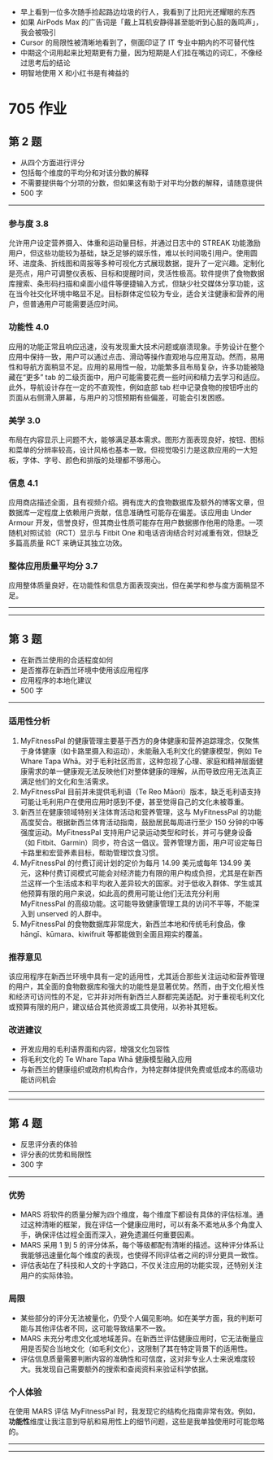 - 早上看到一位多次随手捡起路边垃圾的行人，我看到了比阳光还耀眼的东西
- 如果 AirPods Max 的广告词是「戴上耳机安静得甚至能听到心脏的轰鸣声」，我会被吸引
- Cursor 的局限性被清晰地看到了，侧面印证了 IT 专业中期内的不可替代性
- 中期这个词用起来比短期更有力量，因为短期是人们挂在嘴边的词汇，不像经过思考后的结论
- 明智地使用 X 和小红书是有裨益的

# 705 作业
## 第 2 题
- 从四个方面进行评分
- 包括每个维度的平均分和对该分数的解释
- 不需要提供每个分项的分数，但如果这有助于对平均分数的解释，请随意提供
- 500 字
---
### 参与度 3.8
允许用户设定营养摄入、体重和运动量目标，并通过日志中的 STREAK 功能激励用户，但这些功能较为基础，缺乏足够的娱乐性，难以长时间吸引用户。使用圆环、进度条、折线图和周报等多种可视化方式展现数据，提升了一定兴趣。定制化是亮点，用户可调整仪表板、目标和提醒时间，灵活性极高。软件提供了食物数据库搜索、条形码扫描和桌面小组件等便捷输入方式，但缺少社交媒体分享功能，这在当今社交化环境中略显不足。目标群体定位较为专业，适合关注健康和营养的用户，但普通用户可能需要适应时间。
### 功能性 4.0
应用的功能正常且响应迅速，没有发现重大技术问题或崩溃现象。手势设计在整个应用中保持一致，用户可以通过点击、滑动等操作直观地与应用互动。然而，易用性和导航方面稍显不足。应用的易用性一般，功能繁多且布局复杂，许多功能被隐藏在“更多” tab 的二级页面中，用户可能需要花费一些时间和精力去学习和适应。此外，导航设计存在一定的不直观性，例如底部 tab 栏中记录食物的按钮呼出的页面从右侧滑入屏幕，与用户的习惯预期有些偏差，可能会引发困惑。
### 美学 3.0
布局在内容显示上问题不大，能够满足基本需求。图形方面表现良好，按钮、图标和菜单的分辨率较高，设计风格也基本一致。但视觉吸引力是这款应用的一大短板，字体、字号、颜色和排版的处理都不够用心。
### 信息 4.1
应用商店描述全面，且有视频介绍。拥有庞大的食物数据库及额外的博客文章，但数据库一定程度上依赖用户贡献，信息准确性可能存在偏差。该应用由 Under Armour 开发，信誉良好，但其商业性质可能存在用户数据挪作他用的隐患。一项随机对照试验（RCT）显示与 Fitbit One 和电话咨询结合时对减重有效，但缺乏多篇高质量 RCT 来确证其独立功效。
### 整体应用质量平均分 3.7
应用整体质量良好，在功能性和信息方面表现突出，但在美学和参与度方面稍显不足。

--- 

--- 

## 第 3 题
- 在新西兰使用的合适程度如何
- 是否推荐在新西兰环境中使用该应用程序
- 应用程序的本地化建议
- 500 字
---
### 适用性分析
1. MyFitnessPal 的健康管理主要基于西方的身体健康和营养追踪理念，仅聚焦于身体健康（如卡路里摄入和运动），未能融入毛利文化的健康模型，例如 Te Whare Tapa Whā。对于毛利社区而言，这种忽视了心理、家庭和精神层面健康需求的单一健康观无法反映他们对整体健康的理解，从而导致应用无法真正满足他们的文化和生活需求。
2. MyFitnessPal 目前并未提供毛利语（Te Reo Māori）版本，缺乏毛利语支持可能让毛利用户在使用应用时感到不便，甚至觉得自己的文化未被尊重。
3. 新西兰在健康领域特别关注体育活动和营养管理，这与 MyFitnessPal 的功能高度契合。根据新西兰体育活动指南，鼓励居民每周进行至少 150 分钟的中等强度运动。MyFitnessPal 支持用户记录运动类型和时长，并可与健身设备（如 Fitbit、Garmin）同步，符合这一倡议。营养管理方面，用户可设定每日卡路里和宏营养素目标，帮助管理饮食习惯。
4. MyFitnessPal 的付费订阅计划的定价为每月 14.99 美元或每年 134.99 美元，这种付费订阅模式可能会对经济能力有限的用户构成负担，尤其是在新西兰这样一个生活成本和平均收入差异较大的国家。对于低收入群体、学生或其他预算有限的用户来说，如此高的费用可能让他们无法充分利用 MyFitnessPal 的高级功能。这可能导致健康管理工具的访问不平等，不能深入到 unserved 的人群中。
5. MyFitnessPal 的食物数据库非常庞大，新西兰本地和传统毛利食品，像 hāngī、kūmara、kiwifruit 等都能做到全面且翔实的覆盖。
### 推荐意见
该应用程序在新西兰环境中具有一定的适用性，尤其适合那些关注运动和营养管理的用户，其全面的食物数据库和强大的功能性是显著优势。然而，由于文化相关性和经济可访问性的不足，它并非对所有新西兰人群都完美适配。对于重视毛利文化或预算有限的用户，建议结合其他资源或工具使用，以弥补其短板。
### 改进建议
- 开发应用的毛利语界面和内容，增强文化包容性
- 将毛利文化的 Te Whare Tapa Whā 健康模型融入应用
- 与新西兰的健康组织或政府机构合作，为特定群体提供免费或低成本的高级功能访问机会
--- 

--- 

## 第 4 题
- 反思评分表的体验
- 评分表的优势和局限性
- 300 字
--- 
### 优势
- MARS 将软件的质量分解为四个维度，每个维度下都设有具体的评估标准。通过这种清晰的框架，我在评估一个健康应用时，可以有条不紊地从多个角度入手，确保评估过程全面而深入，避免遗漏任何重要因素。
- MARS 采用 1 到 5 的评分体系，每个等级都配有清晰的描述。这种评分体系让我能够迅速量化每个维度的表现，也使得不同评估者之间的评分更具一致性。
- 评估表站在了科技和人文的十字路口，不仅关注应用的功能实现，还特别关注用户的实际体验。

### 局限
- 某些部分的评分无法被量化，仍受个人偏见影响。如在美学方面，我的判断可能与其他评估者不同，这可能导致结果不一致。
- MARS 未充分考虑文化或地域差异。在新西兰评估健康应用时，它无法衡量应用是否契合当地文化（如毛利文化），这限制了其在特定背景下的适用性。
- 评估信息质量需要判断内容的准确性和可信度，这对非专业人士来说难度较大。我发现自己需要额外的搜索和查阅资料来验证科学依据。

### 个人体验
在使用 MARS 评估 MyFitnessPal 时，我发现它的结构化指南非常有效。例如，**功能性**维度让我注意到导航和易用性上的细节问题，这些是我单独使用时可能忽略的。

--- 

--- 
